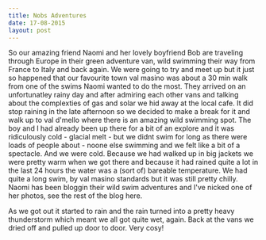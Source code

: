 ```yaml
---
title: Nobs Adventures
date: 17-08-2015
layout: post
---
```


So our amazing friend Naomi and her lovely boyfriend Bob are traveling through Europe in their green adventure van, wild swimming their way from France to Italy and back again. We were going to try and meet up but it just so happened that our favourite town val masino was about a 30 min walk from one of the swims Naomi wanted to do the most. They arrived on an unfortunatley rainy day and after admiring each other vans and talking about the complexties of gas and solar we hid away at the local cafe. It did stop raining in the late afternoon so we decided to make a break for it and walk up to val d'mello where there is an amazing wild swimming spot. The boy and I had already been up there for a bit of an explore and it was ridiculously cold - glacial melt - but we didnt swim for long as there were loads of people about - noone else swimming and we felt like a bit of a spectacle. And we were cold.
Because we had walked up in big jackets we were pretty warm when we got there and because it had rained quite a lot in the last 24 hours the water was a (sort of) bareable temperature. We had quite a long swim, by val masino standards but it was still pretty chilly. Naomi has been bloggin their wild swim adventures and I've nicked one of her photos, see the rest of the blog here.



As we got out it started to rain and the rain turned into a pretty heavy thunderstorm which meant we all got quite wet, again. Back at the vans we dried off and pulled up door to door. Very cosy!
